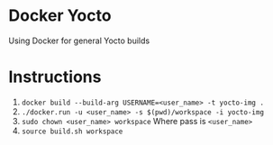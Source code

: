 # Docker Yocto
Using Docker for general Yocto builds

# Instructions
1. `docker build --build-arg USERNAME=<user_name> -t yocto-img .`
2. `./docker.run -u <user_name> -s $(pwd)/workspace -i yocto-img`
3. `sudo chown <user_name> workspace` Where pass is `<user_name>`
4. `source build.sh workspace`



